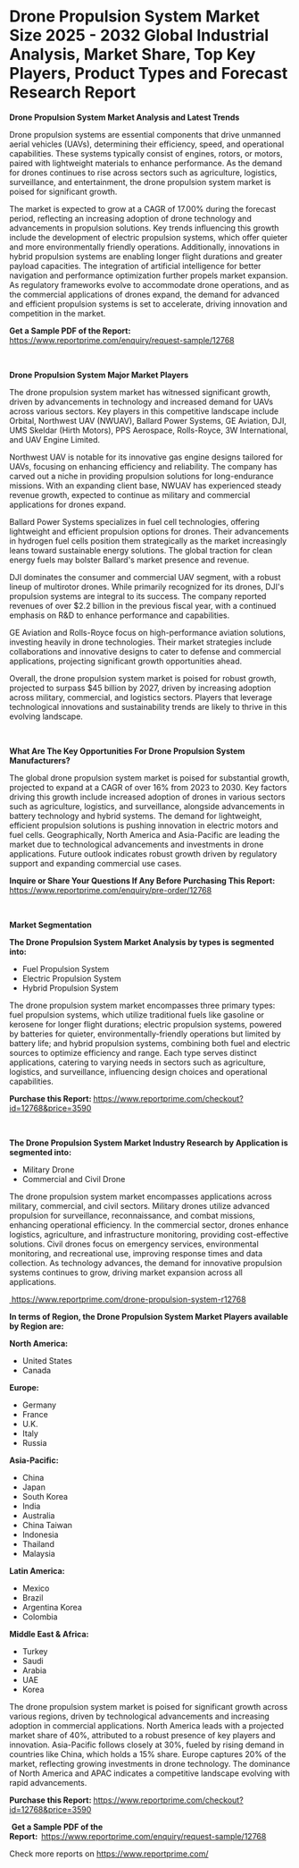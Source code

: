 <p><h1>Drone Propulsion System Market Size 2025 - 2032 Global Industrial Analysis, Market Share, Top Key Players, Product Types and Forecast Research Report</h1></p><p><strong>Drone Propulsion System Market Analysis and Latest Trends</strong></p>
<p><p>Drone propulsion systems are essential components that drive unmanned aerial vehicles (UAVs), determining their efficiency, speed, and operational capabilities. These systems typically consist of engines, rotors, or motors, paired with lightweight materials to enhance performance. As the demand for drones continues to rise across sectors such as agriculture, logistics, surveillance, and entertainment, the drone propulsion system market is poised for significant growth.</p><p>The market is expected to grow at a CAGR of 17.00% during the forecast period, reflecting an increasing adoption of drone technology and advancements in propulsion solutions. Key trends influencing this growth include the development of electric propulsion systems, which offer quieter and more environmentally friendly operations. Additionally, innovations in hybrid propulsion systems are enabling longer flight durations and greater payload capacities. The integration of artificial intelligence for better navigation and performance optimization further propels market expansion. As regulatory frameworks evolve to accommodate drone operations, and as the commercial applications of drones expand, the demand for advanced and efficient propulsion systems is set to accelerate, driving innovation and competition in the market.</p></p>
<p><strong>Get a Sample PDF of the Report:&nbsp;</strong> <a href="https://www.reportprime.com/enquiry/request-sample/12768?utm_campaign=2933&utm_medium=2&utm_source=Github&utm_content=ia&utm_term=19032025&utm_id=drone-propulsion-system">https://www.reportprime.com/enquiry/request-sample/12768</a></p>
<p>&nbsp;</p>
<p><strong>Drone Propulsion System Major Market Players</strong></p>
<p><p>The drone propulsion system market has witnessed significant growth, driven by advancements in technology and increased demand for UAVs across various sectors. Key players in this competitive landscape include Orbital, Northwest UAV (NWUAV), Ballard Power Systems, GE Aviation, DJI, UMS Skeldar (Hirth Motors), PPS Aerospace, Rolls-Royce, 3W International, and UAV Engine Limited.</p><p>Northwest UAV is notable for its innovative gas engine designs tailored for UAVs, focusing on enhancing efficiency and reliability. The company has carved out a niche in providing propulsion solutions for long-endurance missions. With an expanding client base, NWUAV has experienced steady revenue growth, expected to continue as military and commercial applications for drones expand.</p><p>Ballard Power Systems specializes in fuel cell technologies, offering lightweight and efficient propulsion options for drones. Their advancements in hydrogen fuel cells position them strategically as the market increasingly leans toward sustainable energy solutions. The global traction for clean energy fuels may bolster Ballard's market presence and revenue.</p><p>DJI dominates the consumer and commercial UAV segment, with a robust lineup of multirotor drones. While primarily recognized for its drones, DJI's propulsion systems are integral to its success. The company reported revenues of over $2.2 billion in the previous fiscal year, with a continued emphasis on R&D to enhance performance and capabilities.</p><p>GE Aviation and Rolls-Royce focus on high-performance aviation solutions, investing heavily in drone technologies. Their market strategies include collaborations and innovative designs to cater to defense and commercial applications, projecting significant growth opportunities ahead.</p><p>Overall, the drone propulsion system market is poised for robust growth, projected to surpass $45 billion by 2027, driven by increasing adoption across military, commercial, and logistics sectors. Players that leverage technological innovations and sustainability trends are likely to thrive in this evolving landscape.</p></p>
<p>&nbsp;</p>
<p><strong>What Are The Key Opportunities For Drone Propulsion System Manufacturers?</strong></p>
<p><p>The global drone propulsion system market is poised for substantial growth, projected to expand at a CAGR of over 16% from 2023 to 2030. Key factors driving this growth include increased adoption of drones in various sectors such as agriculture, logistics, and surveillance, alongside advancements in battery technology and hybrid systems. The demand for lightweight, efficient propulsion solutions is pushing innovation in electric motors and fuel cells. Geographically, North America and Asia-Pacific are leading the market due to technological advancements and investments in drone applications. Future outlook indicates robust growth driven by regulatory support and expanding commercial use cases.</p></p>
<p><strong>Inquire or Share Your Questions If Any Before Purchasing This Report:</strong> <a href="https://www.reportprime.com/enquiry/pre-order/12768?utm_campaign=2933&utm_medium=2&utm_source=Github&utm_content=ia&utm_term=19032025&utm_id=drone-propulsion-system">https://www.reportprime.com/enquiry/pre-order/12768</a></p>
<p>&nbsp;</p>
<p><strong>Market Segmentation</strong></p>
<p><strong>The Drone Propulsion System Market Analysis by types is segmented into:</strong></p>
<p><ul><li>Fuel Propulsion System</li><li>Electric Propulsion System</li><li>Hybrid Propulsion System</li></ul></p>
<p><p>The drone propulsion system market encompasses three primary types: fuel propulsion systems, which utilize traditional fuels like gasoline or kerosene for longer flight durations; electric propulsion systems, powered by batteries for quieter, environmentally-friendly operations but limited by battery life; and hybrid propulsion systems, combining both fuel and electric sources to optimize efficiency and range. Each type serves distinct applications, catering to varying needs in sectors such as agriculture, logistics, and surveillance, influencing design choices and operational capabilities.</p></p>
<p><strong>Purchase this Report:&nbsp;</strong><a href="https://www.reportprime.com/checkout?id=12768&price=3590&utm_campaign=2933&utm_medium=2&utm_source=Github&utm_content=ia&utm_term=19032025&utm_id=drone-propulsion-system">https://www.reportprime.com/checkout?id=12768&price=3590</a></p>
<p>&nbsp;</p>
<p><strong>The Drone Propulsion System Market Industry Research by Application is segmented into:</strong></p>
<p><ul><li>Military Drone</li><li>Commercial and Civil Drone</li></ul></p>
<p><p>The drone propulsion system market encompasses applications across military, commercial, and civil sectors. Military drones utilize advanced propulsion for surveillance, reconnaissance, and combat missions, enhancing operational efficiency. In the commercial sector, drones enhance logistics, agriculture, and infrastructure monitoring, providing cost-effective solutions. Civil drones focus on emergency services, environmental monitoring, and recreational use, improving response times and data collection. As technology advances, the demand for innovative propulsion systems continues to grow, driving market expansion across all applications.</p></p>
<p><a href="https://www.reportprime.com/drone-propulsion-system-r12768?utm_campaign=2933&utm_medium=2&utm_source=Github&utm_content=ia&utm_term=19032025&utm_id=drone-propulsion-system">&nbsp;https://www.reportprime.com/drone-propulsion-system-r12768</a></p>
<p><strong>In terms of Region, the Drone Propulsion System Market Players available by Region are:</strong></p>
<p>
    <p> <strong> North America: </strong>
        <ul>
            <li>United States</li>
            <li>Canada</li>
        </ul>
        </p> 
    <p> <strong> Europe: </strong>
        <ul>
            <li>Germany</li>
            <li>France</li>
            <li>U.K.</li>
            <li>Italy</li>
            <li>Russia</li>
        </ul>
        </p> 
    <p> <strong> Asia-Pacific: </strong>
        <ul>
            <li>China</li>
            <li>Japan</li>
            <li>South Korea</li>
            <li>India</li>
            <li>Australia</li>
            <li>China Taiwan</li>
            <li>Indonesia</li>
            <li>Thailand</li>
            <li>Malaysia</li>
        </ul>
        </p> 
    <p> <strong> Latin America: </strong>
        <ul>
            <li>Mexico</li>
            <li>Brazil</li>
            <li>Argentina Korea</li>
            <li>Colombia</li>
        </ul>
        </p> 
    <p> <strong> Middle East & Africa: </strong>
        <ul>
            <li>Turkey</li>
            <li>Saudi</li>
            <li>Arabia</li>
            <li>UAE</li>
            <li>Korea</li>
        </ul>
    </p>
    </p>
<p><p>The drone propulsion system market is poised for significant growth across various regions, driven by technological advancements and increasing adoption in commercial applications. North America leads with a projected market share of 40%, attributed to a robust presence of key players and innovation. Asia-Pacific follows closely at 30%, fueled by rising demand in countries like China, which holds a 15% share. Europe captures 20% of the market, reflecting growing investments in drone technology. The dominance of North America and APAC indicates a competitive landscape evolving with rapid advancements.</p></p>
<p><strong>Purchase this Report: </strong><a href="https://www.reportprime.com/checkout?id=12768&price=3590&utm_campaign=2933&utm_medium=2&utm_source=Github&utm_content=ia&utm_term=19032025&utm_id=drone-propulsion-system">https://www.reportprime.com/checkout?id=12768&price=3590</a></p>
<p>&nbsp;<strong>Get a Sample PDF of the Report:&nbsp;&nbsp;</strong><a href="https://www.reportprime.com/enquiry/request-sample/12768?utm_campaign=2933&utm_medium=2&utm_source=Github&utm_content=ia&utm_term=19032025&utm_id=drone-propulsion-system">https://www.reportprime.com/enquiry/request-sample/12768</a></p>
<p><strong></strong></p>
<p>Check more reports on <a href="https://www.reportprime.com/?utm_campaign=2933&utm_medium=2&utm_source=Github&utm_content=ia&utm_term=19032025&utm_id=drone-propulsion-system">https://www.reportprime.com/</a></p>